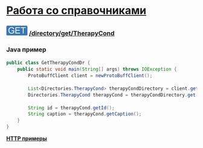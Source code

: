 [Работа со справочниками](../../../index.md)
=========================================

### ![GET](../../../../../img/get.png) [/directory/get/TherapyCond](../index.md)

### Java пример

```java
public class GetTherapyCondDr {
    public static void main(String[] args) throws IOException {
        ProtoBuffClient client = newProtoBuffClient();

        List<Directories.TherapyCond> therapyCondDirectory = client.getTherapyCondDirectory();
        Directories.TherapyCond therapyCond = therapyCondDirectory.get(0);

        String id = therapyCond.getId();
        String caption = therapyCond.getCaption();
    }
}

```

**[HTTP примеры](get.md)**